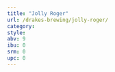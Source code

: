 ```yaml
---
title: "Jolly Roger"
url: /drakes-brewing/jolly-roger/
category: 
style: 
abv: 9
ibu: 0
srm: 0
upc: 0
---
```


